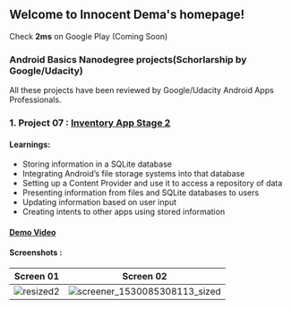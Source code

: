 ## Welcome to Innocent Dema's homepage!
Check **2ms** on Google Play (Coming Soon)
### Android Basics Nanodegree projects(Schorlarship by Google/Udacity)
All these projects have been reviewed by Google/Udacity Android Apps Professionals.
### 1. Project 07 : [Inventory App Stage 2](https://github.com/angwandi/Books) 
#### Learnings: 
* Storing information in a SQLite database
* Integrating Android’s file storage systems into that database
* Setting up a Content Provider and use it to access a repository of data
* Presenting information from files and SQLite databases to users
* Updating information based on user input
* Creating intents to other apps using stored information
#### [Demo Video](https://www.youtube.com/watch?v=JlT3Z2kI5RE&t=4s)
#### Screenshots :
Screen 01 | Screen 02
-- | --
 ![resized2](https://user-images.githubusercontent.com/31923567/42062333-330a5420-7b25-11e8-9413-91b0ce3312bf.png) |![screener_1530085308113_sized](https://user-images.githubusercontent.com/31923567/42062339-34da7d0c-7b25-11e8-86e1-57bcd15af7b5.png) 





